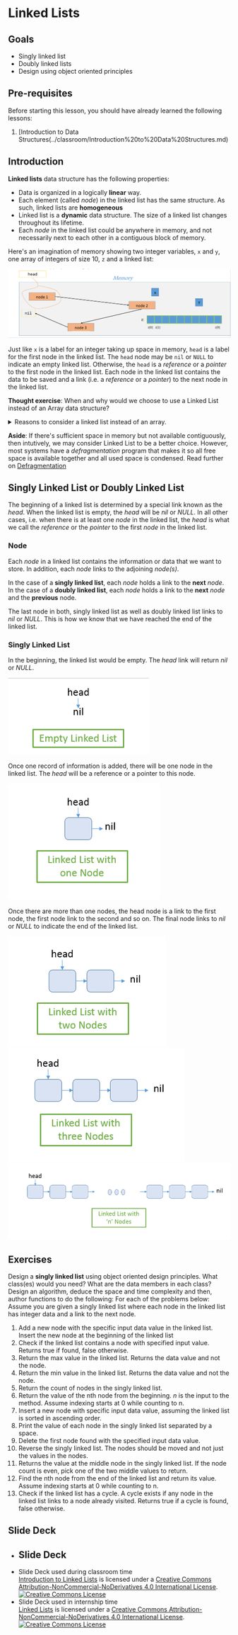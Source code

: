 # Linked Lists
## Goals
+ Singly linked list
+ Doubly linked lists
+ Design using object oriented principles

## Pre-requisites
Before starting this lesson, you should have already learned the following lessons:
1. [Introduction to Data Structures(../classroom/Introduction%20to%20Data%20Structures.md)

## Introduction
<b>Linked lists</b> data structure has the following properties:
- Data is organized in a logically <b>linear</b> way.
- Each element (called _node_) in the linked list has the same structure. As such, linked lists are <b>homogeneous</b>
- Linked list is a <b>dynamic</b> data structure. The size of a linked list changes throughout its lifetime.
- Each _node_ in the linked list could be anywhere in memory, and not necessarily next to each other in a contiguous block of memory.

Here's an imagination of memory showing two integer variables, `x` and `y`, one array of integers of size 10, `z` and a linked list:

<img src="../classroom/images/linked-list-in-memory.png" alt="Linked list nodes in memory">

Just like `x` is a label for an integer taking up space in memory, `head` is a label for the first node in the linked list. The `head` node may be `nil` or `NULL` to indicate an empty linked list. Otherwise, the `head` is a _reference_ or a _pointer_ to the first node in the linked list. Each node in the linked list contains the data to be saved and a link (i.e. a _reference_ or a _pointer_) to the next node in the linked list.

<b>Thought exercise</b>: When and why would we choose to use a Linked List instead of an Array data structure?
<details>
  <summary> Reasons to consider a linked list instead of an array.
  </summary>
    - Allocation: If we don’t know the size requirements ahead of time, linked list would be a better choice. Arrays are static data structures and are hence fixed in size once allocated. To use arrays, we need a good idea of upper bounds for how much data we would need to save. Linked Lists, in contrast, can be dynamically allocated.
    - Frequency of insertion and deletion: As we saw [earlier](../classroom/Introduction%20to%20Data%20Structures.md#Why-not-just-Arrays?), arrays are messy for inserting and deleting. Despite leveraging conventions to avoid fragmented arrays, insertion and deletions in an array are very expensive operations. In contrast, Linked Lists nodes can be anywhere in memory.
</details>

**Aside**: If there's sufficient space in memory but not available contiguously, then intutively, we may consider Linked List to be a better choice. However, most systems have a _defragmentation_ program that makes it so all free space is available together and all used space is condensed. Read further on [Defragmentation](https://en.wikipedia.org/wiki/Defragmentation)

## Singly Linked List or Doubly Linked List
The beginning of a linked list is determined by a special link known as the _head_. When the linked list is empty, the _head_ will be _nil_ or _NULL_. In all other cases, i.e. when there is at least one _node_ in the linked list, the _head_ is what we call the _reference_ or the _pointer_ to the first _node_ in the linked list.

### Node
Each _node_ in a linked list contains the information or data that we want to store. In addition, each _node_ links to the adjoining _node(s)_.

In the case of a **singly linked list**, each _node_ holds a link to the **next** _node_. In the case of a **doubly linked list**, each _node_ holds a link to the **next** _node_ and the **previous** node.

The last node in both, singly linked list as well as doubly linked list links to _nil_ or _NULL_. This is how we know that we have reached the end of the linked list.

### Singly Linked List
In the beginning, the linked list would be empty. The _head_ link will return _nil_ or _NULL_.

<img src="../classroom/images/empty-linked-list.png" alt="empty linked list">

Once one record of information is added, there will be one node in the linked list. The _head_ will be a reference or a pointer to this node.

<img src="../classroom/images/one-node-linked-list.png" alt="empty linked list">

Once there are more than one nodes, the head node is a link to the first node, the first node link to the second and so on. The final node links to _nil_ or _NULL_ to indicate the end of the linked list.

<img src="../classroom/images/two-node-linked-list.png" alt="empty linked list">

<img src="../classroom/images/three-node-linked-list.png" alt="empty linked list">

<img src="../classroom/images/n-node-linked-list.png" alt="empty linked list">






## Exercises
Design a <b>singly linked list</b> using object oriented design principles. What class(es) would you need? What are the data members in each class?
Design an algorithm, deduce the space and time complexity and then, author functions to do the following:
For each of the problems below: Assume you are given a singly linked list where each node in the linked list has integer data and a link to the next node.
  1. Add a new node with the specific input data value in the linked list. Insert the new node at the beginning of the linked list
  2. Check if the linked list contains a node with specified input value. Returns true if found, false otherwise.
  3. Return the max value in the linked list. Returns the data value and not the node.
  4. Return the min value in the linked list. Returns the data value and not the node.
  5. Return the count of nodes in the singly linked list.
  6. Return the value of the nth node from the beginning. *n* is the input to the method.
     Assume indexing starts at 0 while counting to n.
  7. Insert a new node with specific input data value, assuming the linked list is sorted in ascending order.
  8. Print the value of each node in the singly linked list separated by a space.
  9. Delete the first node found with the specified input data value.
  10. Reverse the singly linked list. The nodes should be moved and not just the values in the nodes.
  11. Returns the value at the middle node in the singly linked list.
      If the node count is even, pick one of the two middle values to return.
  12. Find the nth node from the end of the linked list and return its value. Assume indexing starts at 0 while counting to n.
  13. Check if the linked list has a cycle. A cycle exists if any node in the linked list links to a node already visited. Returns true if a cycle is found, false otherwise.

## Slide Deck
+ ## Slide Deck
+ Slide Deck used during classroom time</br>
<span xmlns:dct="http://purl.org/dc/terms/" property="dct:title"><a href="https://drive.google.com/file/d/0B__DV26QHsH4TnUzdU4zWF85S1k/view?usp=sharing">Introduction to Linked Lists</a></span> is licensed under a <a rel="license" href="http://creativecommons.org/licenses/by-nc-nd/4.0/">Creative Commons Attribution-NonCommercial-NoDerivatives 4.0 International License</a>.</br>
<a rel="license" href="http://creativecommons.org/licenses/by-nc-nd/4.0/"><img alt="Creative Commons License" style="border-width:0" src="https://i.creativecommons.org/l/by-nc-nd/4.0/88x31.png" /></a><br />
+ Slide Deck used in internship time</br>
<span xmlns:dct="http://purl.org/dc/terms/" property="dct:title"><a href="https://drive.google.com/file/d/0B__DV26QHsH4bFczWXBXdGtHYkE/view?usp=sharing">Linked Lists</a></span> is licensed under a <a rel="license" href="http://creativecommons.org/licenses/by-nc-nd/4.0/">Creative Commons Attribution-NonCommercial-NoDerivatives 4.0 International License</a>.</br>
<a rel="license" href="http://creativecommons.org/licenses/by-nc-nd/4.0/"><img alt="Creative Commons License" style="border-width:0" src="https://i.creativecommons.org/l/by-nc-nd/4.0/88x31.png" /></a><br />
